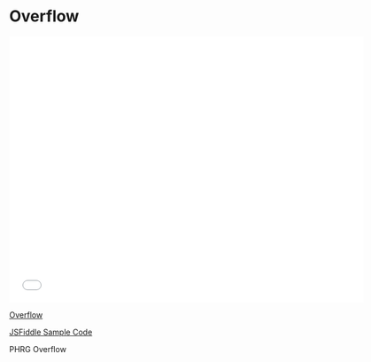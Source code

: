 # Overflow

<iframe width="640" height="480" src="//www.youtube.com/embed/BkfEqnmPU2w?rel=0&modestbranding=1" frameborder="0" allowfullscreen></iframe><p><a href="https://www.youtube.com/watch?v=BkfEqnmPU2w">Overflow</a></p><p><a href="http://jsfiddle.net/flatiron_school/sFfw5/">JSFiddle Sample Code</a></p>
<p data-visibility='hidden'>PHRG Overflow</p>